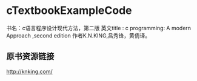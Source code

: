 # cTextbookExampleCode
书名：c语言程序设计现代方法，第二版
英文title : c programming: A modern Approach ,second edition
作者K.N.KING,吕秀锋，黄倩译。
## 原书资源链接
http://knking.com/
